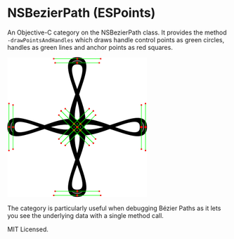 # NSBezierPath (ESPoints)
An Objective-C category on the NSBezierPath class. It provides the method `-drawPointsAndHandles` which draws handle control points as green circles, handles as green lines and anchor points as red squares.

![Screenshot of Bézier path with control points and handles](https://raw.githubusercontent.com/earthlingsoft/NSBezierPath-ESPoints/master/NSBezierPath+ESPoints-screenshot.png)

The category is particularly useful when debugging Bézier Paths as it lets you see the underlying data with a single method call.

MIT Licensed.
